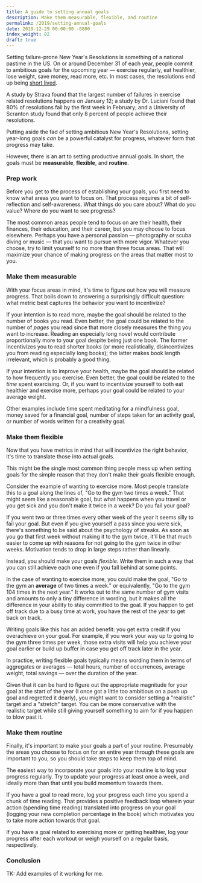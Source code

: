 ```yaml
---
title: A guide to setting annual goals
description: Make them measurable, flexible, and routine
permalink: /2019/setting-annual-goals
date: 2019-12-29 00:00:00 -0800
index_weight: 82
draft: true
---
```


Setting failure-prone New Year's Resolutions is something of a national pastime in the US. On or around December 31 of each year, people commit to ambitious goals for the upcoming year — exercise regularly, eat healthier, lose weight, save money, read more, etc. In most cases, the resolutions end up being [short lived](https://nypost.com/2018/12/21/new-years-resolutions-last-exactly-this-long/).

A study by Strava found that the largest number of failures in exercise related resolutions happens on January 12; a study by Dr. Luciani found that 80% of resolutions fail by the first week in February; and a University of Scranton study found that only 8 percent of people achieve their resolutions.

Putting aside the fad of setting ambitious New Year's Resolutions, setting year-long goals _can_ be a powerful catalyst for progress, whatever form that progress may take.

However, there is an art to setting productive annual goals. In short, the goals must be **measurable**, **flexible**, and **routine**.

### Prep work

Before you get to the process of establishing your goals, you first need to know what areas you want to focus on. That process requires a bit of self-reflection and self-awareness. What things do you care about? What do you value? Where do you want to see progress?

The most common areas people tend to focus on are their health, their finances, their education, and their career, but you may choose to focus elsewhere. Perhaps you have a personal passion — photography or scuba diving or music — that you want to pursue with more vigor. Whatever you choose, try to limit yourself to no more than three focus areas. That will maximize your chance of making progress on the areas that matter most to you.

### Make them measurable

With your focus areas in mind, it's time to figure out how you will measure progress. That boils down to answering a surprisingly difficult question: what metric best captures the behavior you want to incentivize?

If your intention is to read more, maybe the goal should be related to the number of books you read. Even better, the goal could be related to the number of _pages_ you read since that more closely measures the thing you want to increase. Reading an especially long novel would contribute proportionally more to your goal despite being just one book. The former incentivizes you to read shorter books (or more realistically, disincentivizes you from reading especially long books); the latter makes book length irrelevant, which is probably a good thing.

If your intention is to improve your health, maybe the goal should be related to how frequently you exercise. Even better, the goal could be related to the _time_ spent exercising. Or, if you want to incentivize yourself to both eat healthier and exercise more, perhaps your goal could be related to your average weight.

Other examples include time spent meditating for a mindfulness goal, money saved for a financial goal, number of steps taken for an activity goal, or number of words written for a creativity goal.

### Make them flexible

Now that you have metrics in mind that will incentivize the right behavior, it's time to translate those into actual goals.

This might be the single most common thing people mess up when setting goals for the simple reason that they don't make their goals flexible enough.

Consider the example of wanting to exercise more. Most people translate this to a goal along the lines of, "Go to the gym two times a week." That might seem like a reasonable goal, but what happens when you travel or you get sick and you don't make it twice in a week? Do you fail your goal?

If you went two or three times every other week of the year it seems silly to fail your goal. But even if you give yourself a pass since you were sick, there's something to be said about the psychology of streaks. As soon as you go that first week without making it to the gym twice, it'll be that much easier to come up with reasons for not going to the gym twice in other weeks. Motivation tends to drop in large steps rather than linearly.

Instead, you should make your goals _flexible_. Write them in such a way that you can still achieve each one even if you fall behind at some points.

In the case of wanting to exercise more, you could make the goal, "Go to the gym an **average** of two times a week." or equivalently, "Go to the gym 104 times in the next year." It works out to the same number of gym visits and amounts to only a tiny difference in wording, but it makes all the difference in your ability to stay committed to the goal. If you happen to get off track due to a busy time at work, you have the rest of the year to get back on track.

Writing goals like this has an added benefit: you get extra credit if you overachieve on your goal. For example, if you work your way up to going to the gym three times per week, those extra visits will help you achieve your goal earlier or build up buffer in case you get off track later in the year.

In practice, writing flexible goals typically means wording them in terms of aggregates or averages — total hours, number of occurrences, average weight, total savings — over the duration of the year.

Given that it can be hard to figure out the appropriate magnitude for your goal at the start of the year (I once got a little too ambitious on a push up goal and regretted it dearly), you might want to consider setting a "realistic" target and a "stretch" target. You can be more conservative with the realistic target while still giving yourself something to aim for if you happen to blow past it.

### Make them routine

Finally, it's important to make your goals a part of your routine. Presumably the areas you choose to focus on for an entire year through these goals are important to you, so you should take steps to keep them top of mind.

The easiest way to incorporate your goals into your routine is to log your progress regularly. Try to update your progress at least once a week, and ideally more than that until you build momentum towards them.

If you have a goal to read more, log your progress each time you spend a chunk of time reading. That provides a positive feedback loop wherein your action (spending time reading) translated into progress on your goal (logging your new completion percentage in the book) which motivates you to take more action towards that goal.

If you have a goal related to exercising more or getting healthier, log your progress after each workout or weigh yourself on a regular basis, respectively.

### Conclusion

TK: Add examples of it working for me.
